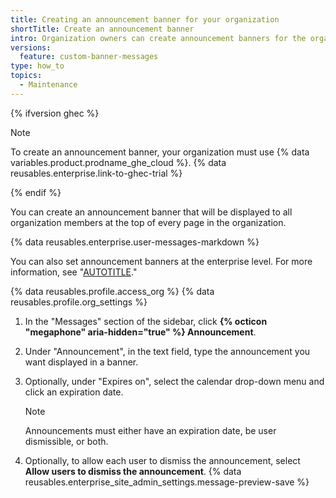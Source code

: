 ```yaml
---
title: Creating an announcement banner for your organization
shortTitle: Create an announcement banner
intro: Organization owners can create announcement banners for the organization.
versions:
  feature: custom-banner-messages
type: how_to
topics:
  - Maintenance
---
```


{% ifversion ghec %}

> [!NOTE]
> To create an announcement banner, your organization must use {% data variables.product.prodname_ghe_cloud %}. {% data reusables.enterprise.link-to-ghec-trial %}

{% endif %}

You can create an announcement banner that will be displayed to all organization members at the top of every page in the organization.

{% data reusables.enterprise.user-messages-markdown %}

You can also set announcement banners at the enterprise level. For more information, see "[AUTOTITLE](/admin/user-management/managing-users-in-your-enterprise/customizing-user-messages-for-your-enterprise)."

{% data reusables.profile.access_org %}
{% data reusables.profile.org_settings %}
1. In the "Messages" section of the sidebar, click **{% octicon "megaphone" aria-hidden="true" %} Announcement**.
1. Under "Announcement", in the text field, type the announcement you want displayed in a banner.
1. Optionally, under "Expires on", select the calendar drop-down menu and click an expiration date.

   > [!NOTE]
   > Announcements must either have an expiration date, be user dismissible, or both.

1. Optionally, to allow each user to dismiss the announcement, select **Allow users to dismiss the announcement**.
{% data reusables.enterprise_site_admin_settings.message-preview-save %}
